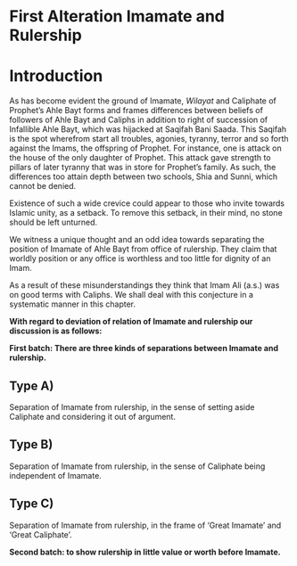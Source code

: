 First Alteration Imamate and Rulership
======================================

Introduction
============

As has become evident the ground of Imamate, *Wilayat* and Caliphate of
Prophet’s Ahle Bayt forms and frames differences between beliefs of
followers of Ahle Bayt and Caliphs in addition to right of succession of
Infallible Ahle Bayt, which was hijacked at Saqifah Bani Saada. This
Saqifah is the spot wherefrom start all troubles, agonies, tyranny,
terror and so forth against the Imams, the offspring of Prophet. For
instance, one is attack on the house of the only daughter of Prophet.
This attack gave strength to pillars of later tyranny that was in store
for Prophet’s family. As such, the differences too attain depth between
two schools, Shia and Sunni, which cannot be denied.

Existence of such a wide crevice could appear to those who invite
towards Islamic unity, as a setback. To remove this setback, in their
mind, no stone should be left unturned.

We witness a unique thought and an odd idea towards separating the
position of Imamate of Ahle Bayt from office of rulership. They claim
that worldly position or any office is worthless and too little for
dignity of an Imam.

As a result of these misunderstandings they think that Imam Ali (a.s.)
was on good terms with Caliphs. We shall deal with this conjecture in a
systematic manner in this chapter.

**With regard to deviation of relation of Imamate and rulership our
discussion is as follows:**

**First batch: There are three kinds of separations between Imamate and
rulership.**

Type A)
-------

Separation of Imamate from rulership, in the sense of setting aside
Caliphate and considering it out of argument.

Type B)
-------

Separation of Imamate from rulership, in the sense of Caliphate being
independent of Imamate.

Type C)
-------

Separation of Imamate from rulership, in the frame of ‘Great Imamate’
and ‘Great Caliphate’.

**Second batch: to show rulership in little value or worth before
Imamate.**
